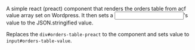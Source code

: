A simple react (preact) component that renders the orders table from acf value array set on Wordpress. It then sets a <input />'s value to the JSON.stringified value.

Replaces the `div#orders-table-preact` to the component and sets value to `input#orders-table-value`.